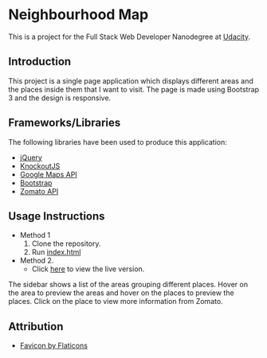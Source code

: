 # Neighbourhood Map
This is a project for the Full Stack Web Developer Nanodegree at [Udacity](www.udacity.com).

## Introduction

This project is a single page application which displays different areas and the places inside them that I want to visit. The page is made using Bootstrap 3 and the design is responsive.

## Frameworks/Libraries

The following libraries have been used to produce this application:

- [jQuery](https://jquery.com/)
- [KnockoutJS](http://knockoutjs.com/)
- [Google Maps API](https://developers.google.com/maps/documentation/javascript/tutorial)
- [Bootstrap](https://getbootstrap.com/)
- [Zomato API](https://developers.zomato.com/api)

## Usage Instructions
- Method 1
    1. Clone the repository.
    2. Run [index.html](/index.html)
- Method 2.
    * Click [here](https://arpansriv.github.io/nm/) to view the live version.

The sidebar shows a list of the areas grouping different places. Hover on the area to preview the areas and hover on the places to preview the places. Click on the place to view more information from Zomato.

## Attribution

* [Favicon by Flaticons](www.flaticons.com)
